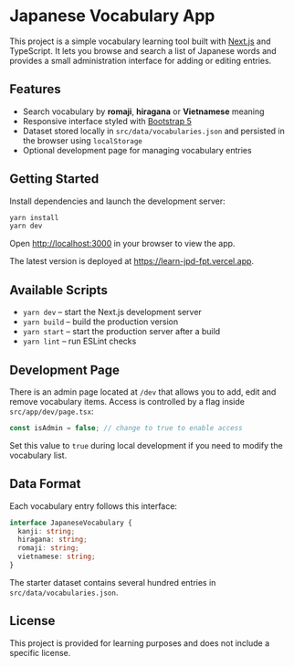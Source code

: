 # Japanese Vocabulary App

This project is a simple vocabulary learning tool built with [Next.js](https://nextjs.org/) and TypeScript. It lets you browse and search a list of Japanese words and provides a small administration interface for adding or editing entries.

## Features

- Search vocabulary by **romaji**, **hiragana** or **Vietnamese** meaning
- Responsive interface styled with [Bootstrap 5](https://getbootstrap.com/)
- Dataset stored locally in `src/data/vocabularies.json` and persisted in the browser using `localStorage`
- Optional development page for managing vocabulary entries

## Getting Started

Install dependencies and launch the development server:

```bash
yarn install
yarn dev
```

Open <http://localhost:3000> in your browser to view the app.

The latest version is deployed at <https://learn-jpd-fpt.vercel.app>.

## Available Scripts

- `yarn dev` – start the Next.js development server
- `yarn build` – build the production version
- `yarn start` – start the production server after a build
- `yarn lint` – run ESLint checks

## Development Page

There is an admin page located at `/dev` that allows you to add, edit and remove vocabulary items. Access is controlled by a flag inside `src/app/dev/page.tsx`:

```ts
const isAdmin = false; // change to true to enable access
```

Set this value to `true` during local development if you need to modify the vocabulary list.

## Data Format

Each vocabulary entry follows this interface:

```ts
interface JapaneseVocabulary {
  kanji: string;
  hiragana: string;
  romaji: string;
  vietnamese: string;
}
```

The starter dataset contains several hundred entries in `src/data/vocabularies.json`.

## License

This project is provided for learning purposes and does not include a specific license.
